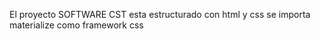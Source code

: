 El proyecto SOFTWARE CST esta estructurado
con html y css
se importa materialize como framework css
